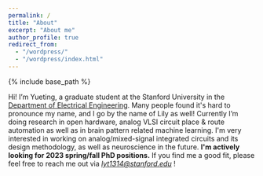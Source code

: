 ```yaml
---
permalink: /
title: "About"
excerpt: "About me"
author_profile: true
redirect_from: 
  - "/wordpress/"
  - "/wordpress/index.html"
---
```


{% include base_path %}

Hi! I’m Yueting, a graduate student at the Stanford University in the [Department of Electrical Engineering](https://ee.stanford.edu/). Many people found it's hard to pronounce my name, and I go by the name of Lily as well! Currently I’m doing research in open hardware, analog VLSI circuit place & route automation as well as in brain pattern related machine learning. I'm very interested in working on analog/mixed-signal integrated circuits and its design methodology, as well as neuroscience in the future. **I'm actively looking for 2023 spring/fall PhD positions.** If you find me a good fit, please feel free to reach me out via *lyt1314@stanford.edu* ! 

